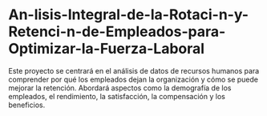 # An-lisis-Integral-de-la-Rotaci-n-y-Retenci-n-de-Empleados-para-Optimizar-la-Fuerza-Laboral
Este proyecto se centrará en el análisis de datos de recursos humanos para comprender por qué los empleados dejan la organización y cómo se puede mejorar la retención. Abordará aspectos como la demografía de los empleados, el rendimiento, la satisfacción, la compensación y los beneficios.
